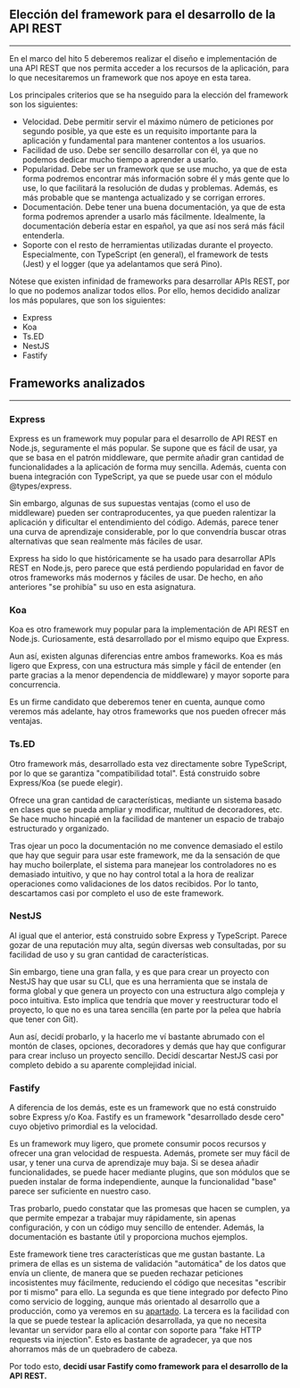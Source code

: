 ## Elección del framework para el desarrollo de la API REST
---

En el marco del hito 5 deberemos realizar el diseño e implementación de una API REST que nos permita acceder a los recursos de la aplicación, para lo que necesitaremos un framework que nos apoye en esta tarea. 

Los principales criterios que se ha nseguido para la elección del framework son los siguientes:
- Velocidad. Debe permitir servir el máximo número de peticiones por segundo posible, ya que este es un requisito importante para la aplicación y fundamental para mantener contentos a los usuarios.
- Facilidad de uso. Debe ser sencillo desarrollar con él, ya que no podemos dedicar mucho tiempo a aprender a usarlo. 
- Popularidad. Debe ser un framework que se use mucho, ya que de esta forma podremos encontrar más información sobre él y más gente que lo use, lo que facilitará la resolución de dudas y problemas. Además, es más probable que se mantenga actualizado y se corrigan errores.
- Documentación. Debe tener una buena documentación, ya que de esta forma podremos aprender a usarlo más fácilmente. Idealmente, la documentación debería estar en español, ya que así nos será más fácil entenderla. 
- Soporte con el resto de herramientas utilizadas durante el proyecto. Especialmente, con TypeScript (en general), el framework de tests (Jest) y el logger (que ya adelantamos que será Pino).

Nótese que existen infinidad de frameworks para desarrollar APIs REST, por lo que no podemos analizar todos ellos. Por ello, hemos decidido analizar los más populares, que son los siguientes:
- Express
- Koa
- Ts.ED
- NestJS
- Fastify

## Frameworks analizados
---

### Express

Express es un framework muy popular para el desarrollo de API REST en Node.js, seguramente el más popular. Se supone que es fácil de usar, ya que se basa en el patrón middleware, que permite añadir gran cantidad de funcionalidades a la aplicación de forma muy sencilla. Además, cuenta con buena integración con TypeScript, ya que se puede usar con el módulo @types/express.

Sin embargo, algunas de sus supuestas ventajas (como el uso de middleware) pueden ser contraproducentes, ya que pueden ralentizar la aplicación y dificultar el entendimiento del código. Además, parece tener una curva de aprendizaje considerable, por lo que convendría buscar otras alternativas que sean realmente más fáciles de usar.

Express ha sido lo que históricamente se ha usado para desarrollar APIs REST en Node.js, pero parece que está perdiendo popularidad en favor de otros frameworks más modernos y fáciles de usar. De hecho, en año anteriores "se prohibía" su uso en esta asignatura.

### Koa

Koa es otro framework muy popular para la implementación de API REST en Node.js. Curiosamente, está desarrollado por el mismo equipo que Express.

Aun así, existen algunas diferencias entre ambos frameworks. Koa es más ligero que Express, con una estructura más simple y fácil de entender (en parte gracias a la menor dependencia de middleware) y mayor soporte para concurrencia. 

Es un firme candidato que deberemos tener en cuenta, aunque como veremos más adelante, hay otros frameworks que nos pueden ofrecer más ventajas.

### Ts.ED

Otro framework más, desarrollado esta vez directamente sobre TypeScript, por lo que se garantiza "compatibilidad total". Está construido sobre Express/Koa (se puede elegir). 

Ofrece una gran cantidad de características, mediante un sistema basado en clases que se pueda ampliar y modificar, multitud de decoradores, etc. Se hace mucho hincapié en la facilidad de mantener un espacio de trabajo estructurado y organizado.

Tras ojear un poco la documentación no me convence demasiado el estilo que hay que seguir para usar este framework, me da la sensación de que hay mucho boilerplate, el sistema para manejear los controladores no es demasiado intuitivo, y que no hay control total a la hora de realizar operaciones como validaciones de los datos recibidos. Por lo tanto, descartamos casi por completo el uso de este framework.

### NestJS

Al igual que el anterior, está construido sobre Express y TypeScript. Parece gozar de una reputación muy alta, según diversas web consultadas, por su facilidad de uso y su gran cantidad de características.

Sin embargo, tiene una gran falla, y es que para crear un proyecto con NestJS hay que usar su CLI, que es una herramienta que se instala de forma global y que genera un proyecto con una estructura algo compleja y poco intuitiva. Esto implica que tendría que mover y reestructurar todo el proyecto, lo que no es una tarea sencilla (en parte por la pelea que habría que tener con Git). 

Aun así, decidí probarlo, y la hacerlo me ví bastante abrumado con el montón de clases, opciones, decoradores y demás que hay que configurar para crear incluso un proyecto sencillo. Decidí descartar NestJS casi por completo debido a su aparente complejidad inicial.

### Fastify

A diferencia de los demás, este es un framework que no está construido sobre Express y/o Koa. Fastify es un framework "desarrollado desde cero" cuyo objetivo primordial es la velocidad.

Es un framework muy ligero, que promete consumir pocos recursos y ofrecer una gran velocidad de respuesta. Además, promete ser muy fácil de usar, y tener una curva de aprendizaje muy baja. Si se desea añadir funcionalidades, se puede hacer mediante plugins, que son módulos que se pueden instalar de forma independiente, aunque la funcionalidad "base" parece ser suficiente en nuestro caso. 

Tras probarlo, puedo constatar que las promesas que hacen se cumplen, ya que permite empezar a trabajar muy rápidamente, sin apenas configuración, y con un código muy sencillo de entender. Además, la documentación es bastante útil y proporciona muchos ejemplos.

Este framework tiene tres características que me gustan bastante. La primera de ellas es un sistema de validación "automática" de los datos que envía un cliente, de manera que se pueden rechazar peticiones incosistentes muy fácilmente, reduciendo el código que necesitas "escribir por ti mismo" para ello. La segunda es que tiene integrado por defecto Pino como servicio de logging, aunque más orientado al desarrollo que a producción, como ya veremos en su [apartado](5_eleccion_logger.md). La tercera es la facilidad con la que se puede testear la aplicación desarrollada, ya que no necesita levantar un servidor para ello al contar con soporte para "fake HTTP requests via injection". Esto es bastante de agradecer, ya que nos ahorramos más de un quebradero de cabeza.

Por todo esto, **decidí usar Fastify como framework para el desarrollo de la API REST.**

